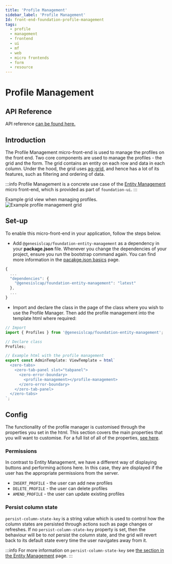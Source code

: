 ```yaml
---
title: 'Profile Management'
sidebar_label: 'Profile Management'
Id: front-end-foundation-profile-management
tags:
  - profile
  - management
  - frontend
  - ui
  - mf
  - web
  - micro frontends
  - form
  - resource
---
```


# Profile Management

## API Reference

API reference [can be found here.](../foundation-entity-management_apiref/)

## Introduction

The Profile Management micro-front-end is used to manage the profiles on the front end. Two core components are used to manage the profiles - the grid and the form. The grid contains an entity on each row and data in each column. Under the hood, the grid uses [ag-grid](https://www.ag-grid.com/), and hence has a lot of its features, such as filtering and ordering of data.

:::info
Profile Management is a concrete use case of the [Entity Management](./04_foundation-entity-management.md) micro front-end, which is provided as part of `foundation-ui`.
:::

Example grid view when managing profiles.
![Example profile management grid](/img/foundation-profile-management.png)

## Set-up

To enable this micro-front-end in your application, follow the steps below.

- Add `@genesislcap/foundation-entity-management` as a dependency in your **package.json** file. Whenever you change the dependencies of your project, ensure you run the bootstrap command again. You can find more information in the [pacakge.json basics](../01_basics/04_package-json-basics.md) page.

```javascript
{
  ...
  "dependencies": {
    "@genesislcap/foundation-entity-management": "latest"
  },
  ...
}
```

- Import and declare the class in the page of the class where you wish to use the Profile Manager. Then add the profile management into the template html where required:
```javascript
// Import
import { Profiles } from '@genesislcap/foundation-entity-management';

// Declare class
Profiles;

// Example html with the profile management
export const AdminTemplate: ViewTemplate = html`
  <zero-tabs>
    <zero-tab-panel slot="tabpanel">
      <zero-error-boundary>
        <profile-management></profile-management>
      </zero-error-boundary>
    </zero-tab-panel>
  </zero-tabs>
`;
```

## Config

The functionality of the profile manager is customised through the properties you set in the html. This section covers the main properties that you will want to customise. For a full list of all of the properties, [see here](../foundation-entity-management_apiref/foundation-entity-management.profiles/#properties).

### Permissions

In contrast to Entity Management, we have a different way of displaying buttons and performing actions here. In this case, they are displayed if the user has the appropriate permissions from the server.

- `INSERT_PROFILE` - the user can add new profiles
- `DELETE_PROFILE` - the user can delete profiles
- `AMEND_PROFILE` - the user can update existing profiles

### Persist column state
`persist-column-state-key` is a string value which is used to control how the column states are persisted through actions such as page changes or refreshes. If no `persist-column-state-key` property is set, then the behaviour will be to _not_ persist the column state, and  the grid will revert back to its default state every time the user navigates away from it.

:::info
For more information on `persist-column-state-key` see [the section in the Entity Management](./04_foundation-entity-management.md#persist-column-state) page.
:::
